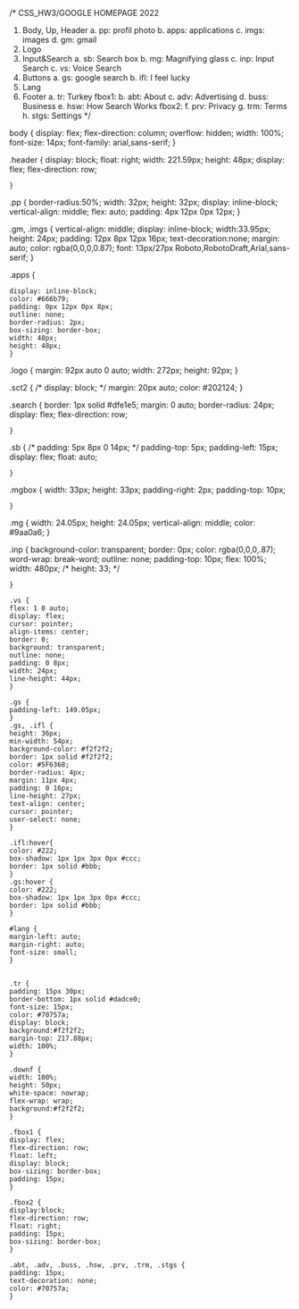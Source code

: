 /* 
CSS_HW3/GOOGLE HOMEPAGE 2022
1.	Body, Up, Header
    a.	pp:	    profil photo
    b.	apps:	applications
    c.	imgs:	images
    d.	gm:	    gmail
2.	Logo	
3.  Input&Search
    a.  sb:     Search box
    b.  mg:     Magnifying glass
    c.  inp:    Input Search
    c.  vs:     Voice Search
4.  Buttons
    a.	gs:	    google search
    b.	ifl:	I feel lucky
5.  Lang
6.	Footer
    a.	tr:	    Turkey
    fbox1: 
    b.	abt:    About
    c.	adv:    Advertising
    d.	buss:   Business
    e.	hsw:    How Search Works
    fbox2:
    f.	prv:    Privacy
    g.	trm:    Terms	
    h.	stgs:   Settings
 */

body {
    display: flex;
    flex-direction: column;
    overflow: hidden;
    width: 100%;
    font-size: 14px;
    font-family: arial,sans-serif;
    }

.header {
    display: block;
    float: right;
    width: 221.59px;
    height: 48px;
    display: flex;
    flex-direction: row;
    
    }
  
.pp {
    border-radius:50%;
    width: 32px;
    height: 32px;
    display: inline-block;
    vertical-align: middle;
    flex: auto;
    padding: 4px 12px 0px 12px;
    }

.gm, .imgs {
    vertical-align: middle;
    display: inline-block;
    width:33.95px;
    height: 24px;
    padding: 12px 8px 12px 16px;
    text-decoration:none;
    margin: auto;
    color: rgba(0,0,0,0.87);
    font: 13px/27px Roboto,RobotoDraft,Arial,sans-serif;
    }

.apps {
  
    display: inline-block;
    color: #666b79;
    padding: 0px 12px 0px 8px;
    outline: none;
    border-radius: 2px;
    box-sizing: border-box;
    width: 48px;
    height: 48px;
    }

.logo {
    margin: 92px auto 0 auto;
    width: 272px;
    height: 92px;
    }

.sct2 {
    /* display: block; */
    margin: 20px auto;
    color: #202124;
    }

.search {
    border: 1px solid #dfe1e5;
    margin: 0 auto;
    border-radius: 24px;
    display: flex;
    flex-direction: row;
       
    }

.sb {
    /* padding: 5px 8px 0 14px; */
    padding-top: 5px;
    padding-left: 15px;
    display: flex;
    float: auto;
   
    }

.mgbox {
    width: 33px;
    height: 33px;
    padding-right: 2px;
    padding-top: 10px;

    }

.mg {
    width: 24.05px;
    height: 24.05px;
    vertical-align: middle;
    color: #9aa0a6;
    }

.inp {
    background-color: transparent;
    border: 0px;
    color: rgba(0,0,0,.87);
    word-wrap: break-word;
    outline: none;
    padding-top: 10px;
    flex: 100%;
    width: 480px;
    /* height: 33; */

    }

    .vs {
    flex: 1 0 auto;
    display: flex;
    cursor: pointer;
    align-items: center;
    border: 0;
    background: transparent;
    outline: none;
    padding: 0 8px;
    width: 24px;
    line-height: 44px;
    }

    .gs {
    padding-left: 149.05px;
    }
    .gs, .ifl {
    height: 36px;
    min-width: 54px;
    background-color: #f2f2f2;
    border: 1px solid #f2f2f2;
    color: #5F6368;
    border-radius: 4px;
    margin: 11px 4px;
    padding: 0 16px;
    line-height: 27px;
    text-align: center;
    cursor: pointer;
    user-select: none;
    }

    .ifl:hover{
    color: #222;
    box-shadow: 1px 1px 3px 0px #ccc;
    border: 1px solid #bbb;
    }
    .gs:hover {
    color: #222;
    box-shadow: 1px 1px 3px 0px #ccc;
    border: 1px solid #bbb;
    }

    #lang {
    margin-left: auto;
    margin-right: auto;
    font-size: small;
    }
   

    .tr {
    padding: 15px 30px;
    border-bottom: 1px solid #dadce0;
    font-size: 15px;
    color: #70757a;
    display: block;
    background:#f2f2f2;
    margin-top: 217.88px;
    width: 100%;
    }

    .downf {
    width: 100%;
    height: 50px;
    white-space: nowrap;
    flex-wrap: wrap;
    background:#f2f2f2;
    }

    .fbox1 {
    display: flex;
    flex-direction: row;
    float: left;
    display: block;
    box-sizing: border-box;
    padding: 15px;
    }

    .fbox2 {
    display:block;
    flex-direction: row;
    float: right;
    padding: 15px;
    box-sizing: border-box;
    }

    .abt, .adv, .buss, .hsw, .prv, .trm, .stgs {
    padding: 15px;
    text-decoration: none;
    color: #70757a;
    }

   
   